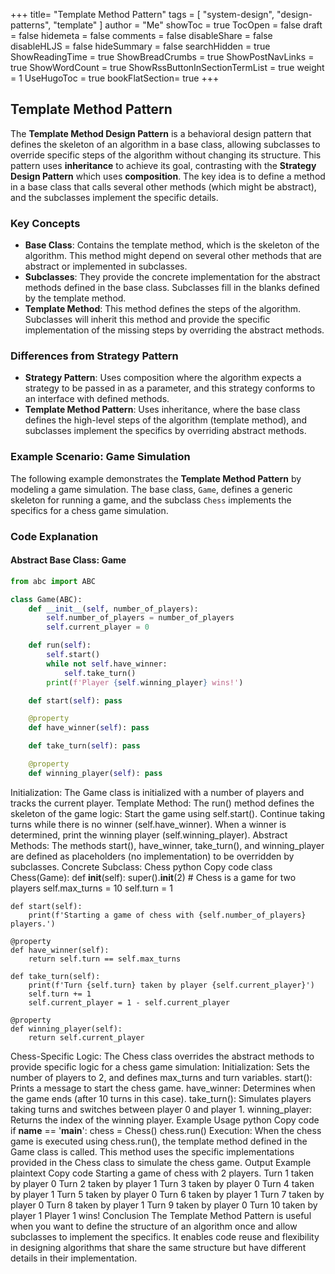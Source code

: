 +++
title= "Template Method Pattern"
tags = [ "system-design",  "design-patterns", "template" ]
author = "Me"
showToc = true
TocOpen = false
draft = false
hidemeta = false
comments = false
disableShare = false
disableHLJS = false
hideSummary = false
searchHidden = true
ShowReadingTime = true
ShowBreadCrumbs = true
ShowPostNavLinks = true
ShowWordCount = true
ShowRssButtonInSectionTermList = true
weight = 1
UseHugoToc = true
bookFlatSection= true
+++

## Template Method Pattern

The **Template Method Design Pattern** is a behavioral design pattern that defines the skeleton of an algorithm in a base class, allowing subclasses to override specific steps of the algorithm without changing its structure. This pattern uses **inheritance** to achieve its goal, contrasting with the **Strategy Design Pattern** which uses **composition**. The key idea is to define a method in a base class that calls several other methods (which might be abstract), and the subclasses implement the specific details.

### Key Concepts

- **Base Class**: Contains the template method, which is the skeleton of the algorithm. This method might depend on several other methods that are abstract or implemented in subclasses.
- **Subclasses**: They provide the concrete implementation for the abstract methods defined in the base class. Subclasses fill in the blanks defined by the template method.
- **Template Method**: This method defines the steps of the algorithm. Subclasses will inherit this method and provide the specific implementation of the missing steps by overriding the abstract methods.

### Differences from Strategy Pattern

- **Strategy Pattern**: Uses composition where the algorithm expects a strategy to be passed in as a parameter, and this strategy conforms to an interface with defined methods.
- **Template Method Pattern**: Uses inheritance, where the base class defines the high-level steps of the algorithm (template method), and subclasses implement the specifics by overriding abstract methods.

### Example Scenario: Game Simulation

The following example demonstrates the **Template Method Pattern** by modeling a game simulation. The base class, `Game`, defines a generic skeleton for running a game, and the subclass `Chess` implements the specifics for a chess game simulation.

### Code Explanation

#### Abstract Base Class: Game

```python
from abc import ABC

class Game(ABC):
    def __init__(self, number_of_players):
        self.number_of_players = number_of_players
        self.current_player = 0

    def run(self):
        self.start()
        while not self.have_winner:
            self.take_turn()
        print(f'Player {self.winning_player} wins!')

    def start(self): pass

    @property
    def have_winner(self): pass

    def take_turn(self): pass

    @property
    def winning_player(self): pass
```

Initialization: The Game class is initialized with a number of players and tracks the current player.
Template Method: The run() method defines the skeleton of the game logic:
Start the game using self.start().
Continue taking turns while there is no winner (self.have_winner).
When a winner is determined, print the winning player (self.winning_player).
Abstract Methods: The methods start(), have_winner, take_turn(), and winning_player are defined as placeholders (no implementation) to be overridden by subclasses.
Concrete Subclass: Chess
python
Copy code
class Chess(Game):
    def __init__(self):
        super().__init__(2)  # Chess is a game for two players
        self.max_turns = 10
        self.turn = 1

    def start(self):
        print(f'Starting a game of chess with {self.number_of_players} players.')

    @property
    def have_winner(self):
        return self.turn == self.max_turns

    def take_turn(self):
        print(f'Turn {self.turn} taken by player {self.current_player}')
        self.turn += 1
        self.current_player = 1 - self.current_player

    @property
    def winning_player(self):
        return self.current_player
Chess-Specific Logic: The Chess class overrides the abstract methods to provide specific logic for a chess game simulation:
Initialization: Sets the number of players to 2, and defines max_turns and turn variables.
start(): Prints a message to start the chess game.
have_winner: Determines when the game ends (after 10 turns in this case).
take_turn(): Simulates players taking turns and switches between player 0 and player 1.
winning_player: Returns the index of the winning player.
Example Usage
python
Copy code
if __name__ == '__main__':
    chess = Chess()
    chess.run()
Execution: When the chess game is executed using chess.run(), the template method defined in the Game class is called. This method uses the specific implementations provided in the Chess class to simulate the chess game.
Output Example
plaintext
Copy code
Starting a game of chess with 2 players.
Turn 1 taken by player 0
Turn 2 taken by player 1
Turn 3 taken by player 0
Turn 4 taken by player 1
Turn 5 taken by player 0
Turn 6 taken by player 1
Turn 7 taken by player 0
Turn 8 taken by player 1
Turn 9 taken by player 0
Turn 10 taken by player 1
Player 1 wins!
Conclusion
The Template Method Pattern is useful when you want to define the structure of an algorithm once and allow subclasses to implement the specifics. It enables code reuse and flexibility in designing algorithms that share the same structure but have different details in their implementation.